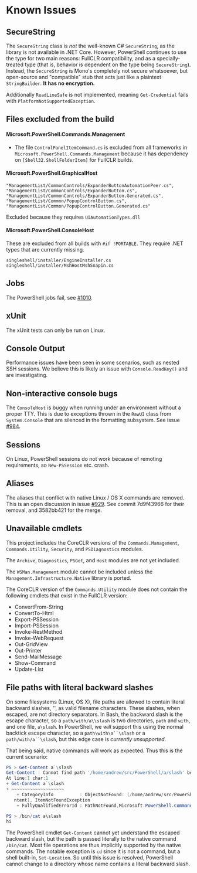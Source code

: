 # Known Issues

## SecureString

The `SecureString` class is *not* the well-known C# `SecureString`, as the
library is not available in .NET Core. However, PowerShell continues to use the
type for two main reasons: FullCLR compatibility, and as a specially-treated
type (that is, behavior is dependent on the type being `SecureString`). Instead,
the `SecureString` is Mono's completely not secure whatsoever, but open-source
and "compatible" stub that acts just like a plaintext `StringBuilder`. **It has
no encryption.**

Additionally `ReadLineSafe` is not implemented, meaning `Get-Credential` fails
with `PlatformNotSupportedException`.

## Files excluded from the build

#### Microsoft.PowerShell.Commands.Management

- The file `ControlPanelItemCommand.cs` is excluded from all frameworks in `Microsoft.PowerShell.Commands.Management` 
because it has dependency on `[Shell32.ShellFolderItem]` for FullCLR builds.

#### Microsoft.PowerShell.GraphicalHost

```
"ManagementList/CommonControls/ExpanderButtonAutomationPeer.cs",
"ManagementList/CommonControls/ExpanderButton.cs",
"ManagementList/CommonControls/ExpanderButton.Generated.cs",
"ManagementList/Common/PopupControlButton.cs",
"ManagementList/Common/PopupControlButton.Generated.cs"
```

Excluded because they requires `UIAutomationTypes.dll`

#### Microsoft.PowerShell.ConsoleHost

These are excluded from all builds with `#if !PORTABLE`.
They require .NET types that are currently missing.

```
singleshell/installer/EngineInstaller.cs
singleshell/installer/MshHostMshSnapin.cs
```

## Jobs

The PowerShell jobs fail, see [#1010][].

[#1010]: https://github.com/PowerShell/PowerShell/issues/1010

## xUnit

The xUnit tests can only be run on Linux.

## Console Output

Performance issues have been seen in some scenarios, such as nested SSH
sessions. We believe this is likely an issue with `Console.ReadKey()` and are
investigating.

## Non-interactive console bugs

The `ConsoleHost` is buggy when running under an environment without a proper
TTY. This is due to exceptions thrown in the `RawUI` class from `System.Console`
that are silenced in the formatting subsystem. See issue [#984][].

[#984]: https://github.com/PowerShell/PowerShell/issues/984

## Sessions

On Linux, PowerShell sessions do not work because of remoting requirements, so
`New-PSSession` etc. crash.

## Aliases

The aliases that conflict with native Linux / OS X commands are removed. This is
an open discussion in issue [#929][]. See commit 7d9f43966 for their removal,
and 3582bb421 for the merge.

[#929]: https://github.com/PowerShell/PowerShell/issues/929

## Unavailable cmdlets

This project includes the CoreCLR versions of the `Commands.Management`,
`Commands.Utility`, `Security`, and `PSDiagnostics` modules.

The `Archive`, `Diagnostics`, `PSGet`, and `Host` modules are not yet included.

The `WSMan.Management` module cannot be included unless the
`Management.Infrastructure.Native` library is ported.

The CoreCLR version of the `Commands.Utility` module does not contain the
following cmdlets that exist in the FullCLR version:

- ConvertFrom-String
- ConvertTo-Html
- Export-PSSession
- Import-PSSession
- Invoke-RestMethod
- Invoke-WebRequest
- Out-GridView
- Out-Printer
- Send-MailMessage
- Show-Command
- Update-List

## File paths with literal backward slashes

On some filesystems (Linux, OS X), file paths are allowed to contain literal
backward slashes, '\', as valid filename characters. These slashes, when
escaped, are not directory separators. In Bash, the backward slash is the escape
character, so a `path/with/a\\slash` is two directories, `path` and `with`, and
one file, `a\slash`. In PowerShell, we *will* support this using the normal
backtick escape character, so a `path\with\a``\slash` or a
`path/with/a``\slash`, but this edge case is *currently unsupported*.

That being said, native commands will work as expected. Thus this is the current
scenario:

```powershell
PS > Get-Content a`\slash
Get-Content : Cannot find path '/home/andrew/src/PowerShell/a/slash' because it does not exist.
At line:1 char:1
+ Get-Content a`\slash
+ ~~~~~~~~~~~~~~~~~~~~
    + CategoryInfo          : ObjectNotFound: (/home/andrew/src/PowerShell/a/slash:String) [Get-Co
   ntent], ItemNotFoundException
    + FullyQualifiedErrorId : PathNotFound,Microsoft.PowerShell.Commands.GetContentCommand

PS > /bin/cat a\slash
hi

```

The PowerShell cmdlet `Get-Content` cannot yet understand the escaped backward
slash, but the path is passed literally to the native command `/bin/cat`. Most
file operations are thus implicitly supported by the native commands. The
notable exception is `cd` since it is not a command, but a shell built-in,
`Set-Location`. So until this issue is resolved, PowerShell cannot change to a
directory whose name contains a literal backward slash.
